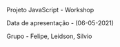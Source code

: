Projeto JavaScript - Workshop

Data de apresentação - (06-05-2021)

Grupo - Felipe, Leidson, Silvio
